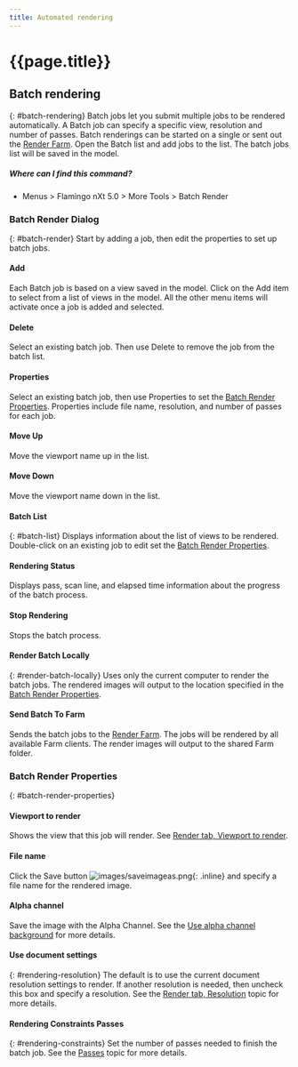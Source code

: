 ```yaml
---
title: Automated rendering
---
```

# {{page.title}}


## Batch rendering
{: #batch-rendering}
Batch jobs let you submit multiple jobs to be rendered automatically. A Batch job can specify a specific view, resolution and number of passes. Batch renderings can be started on a single or sent out the [Render Farm](render-farm.html). Open the Batch list and add jobs to the list. The batch jobs list will be saved in the model.

##### Where can I find this command?

 * Menus > Flamingo nXt 5.0 > More Tools > Batch Render

### Batch Render Dialog
{: #batch-render}
Start by adding a job, then edit the properties to set up batch jobs.

#### Add
Each Batch job is based on a view saved in the model.  Click on the Add item to select from a list of views in the model.  All the other menu items will activate once a job is added and selected.

#### Delete
Select an existing batch job.  Then use Delete to remove the job from the batch list.

#### Properties
Select an existing batch job, then use Properties to set the [Batch Render Properties](#batch-render-properties).  Properties include file name, resolution, and number of passes for each job.

#### Move Up
Move the viewport name up in the list.

#### Move Down
Move the viewport name down in the list.

#### Batch List
{: #batch-list}
Displays information about the list of views to be rendered. Double-click on an existing job to edit set the [Batch Render Properties](#batch-render-properties).

#### Rendering Status
Displays pass, scan line, and elapsed time information about the progress of the batch process.

####  Stop Rendering
Stops the batch process.

#### Render Batch Locally
{: #render-batch-locally}
Uses only the current computer to render the batch jobs. The rendered images will output to the location specified in the [Batch Render Properties](#batch-render-properties).

####  Send Batch To Farm
Sends the batch jobs to the [Render Farm](render-farm.html). The jobs will be rendered by all available Farm clients. The render images will output to the shared Farm folder.

### Batch Render Properties
{: #batch-render-properties}

#### Viewport to render
Shows the view that this job will render. See [Render tab, Viewport to render](render-tab.html#viewtorender).

#### File name
Click the Save button ![images/saveimageas.png](images/saveimageas.png){: .inline} and specify a file name for the rendered image.

#### Alpha channel
Save the image with the Alpha Channel.  See the [Use alpha channel background](environment-tab.html#alpha) for more details.

#### Use document settings
{: #rendering-resolution}
The default is to use the current document resolution settings to render.  If another resolution is needed, then uncheck this box and specify a resolution. See the [Render tab, Resolution](render-tab.html#resolution) topic for more details.

#### Rendering Constraints Passes
{: #rendering-constraints}
Set the number of passes needed to finish the batch job.  See the [Passes](documentproperties-flamingo.html#number-of-passes) topic for more details.

<!-- TODO: Flamingo nXt 5 runs from the RDK.  The need to Flamingo Automate render is not clear.  What is needed to run animations with nxt right now?
The number of passes and the ability to send a render to the farm are required still.  So the dialog should be smaller.
Alpha channel This needs to be investigated. The rest of this section is commented out.-->

<!-- Commented out until automated render can be determined

## Animations
{: #animation}
There are two ways to create animations in Rhino.  Animations can be configured using [Rhino's Animation toolbar](http://docs.mcneel.com/rhino/5/help/en-us/index.htm#commands/animation.htm) or using the [Bongo](http://bongo.rhino3d.com/) animation plugin.

##### To submit an animation job to the render farm
1. Run the [FlamingoNXtAutomateRender](automate-rendering.html#flamingonxtautomaterender) command.
1. In the Configure Automated Render Command dialog, select **Render to farm**.
&#160;
Specify the Job name,and click the OK button.
&#160;
Set a type of animation from Rhino's Animation setup toolbar. Select Render Full as the Capture method.
&#160;
Record the animation from the Animation toolbar. The render jobs will be sent to Render Farm.
&#160;
When the jobs are finished in Render Farm, run the FlamingoNXtAutomateRender command again and select all the jobs in the dialog.
&#160;
Click the Copy selected files to specified output folder button and select a folder where all the render images will be copied to.


## FlamingoNXtAutomateRender command
{: #flamingonxtautomaterender}


## Configure Automated Render Command

### Enabled
Redirects the default **Render** command to use the **Render Farm**.

### Use default render dialog
Resets the **Render** command to render directly instead of to the farm.

### Number of render passes to render
Specifies the number of render passes.

### Render to farm
Redirects the **Render** command to render to the farm.

### Job name
Specifies the **Render Farm**  [Job name](automate-rendering.html#job-name).

## Render constraints

### Number of render passes to render
Specifies the [number of passes](documentproperties-flamingo.html#number-of-passes).

### Save alpha channel
Saves the [alpha channel](render-window.html#save-with-alpha-channel) background.
-->
